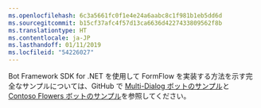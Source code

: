 ```yaml
---
ms.openlocfilehash: 6c3a5661fc0f1e4e24a6aabc8c1f981b1eb5dd6d
ms.sourcegitcommit: b15cf37afc4f57d13ca6636d4227433809562f8b
ms.translationtype: HT
ms.contentlocale: ja-JP
ms.lasthandoff: 01/11/2019
ms.locfileid: "54226027"
---
```

Bot Framework SDK for .NET を使用して FormFlow を実装する方法を示す完全なサンプルについては、GitHub で <a href="https://aka.ms/v3-cs-core-multiDialogs" target="_blank">Multi-Dialog ボットのサンプル</a>と <a href="https://aka.ms/v3-cs-demo-contosoFlowers" target="_blank">Contoso Flowers ボットのサンプル</a>を参照してください。

